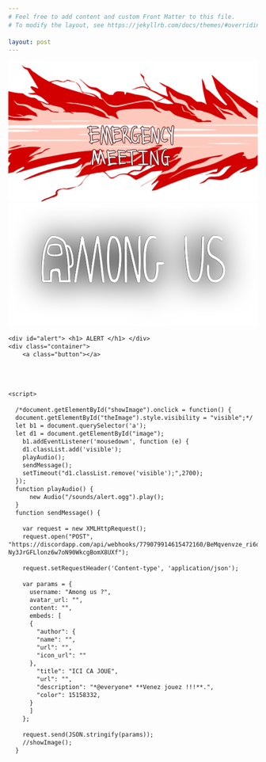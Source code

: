 ```yaml
---
# Feel free to add content and custom Front Matter to this file.
# To modify the layout, see https://jekyllrb.com/docs/themes/#overriding-theme-defaults

layout: post
---
```

<html>
  <head>
    <div class='cadre'>
        <img id="image" src="/image/emergency.png">
    </div>
    <meta charset="utf-8">
    <img id="logo" src="/image/Among_Us_Logo.png" alt="" />
    <link href="/css/button.css" rel="stylesheet">
  </head>

  <body>

    <div id="alert"> <h1> ALERT </h1> </div>
    <div class="container">
        <a class="button"></a>




    <script>

      /*document.getElementById("showImage").onclick = function() {
      document.getElementById("theImage").style.visibility = "visible";*/
      let b1 = document.querySelector('a');
      let d1 = document.getElementById("image");
        b1.addEventListener('mousedown', function (e) {
        d1.classList.add('visible');
        playAudio();
        sendMessage();
        setTimeout("d1.classList.remove('visible');",2700);
      });
      function playAudio() {
          new Audio("/sounds/alert.ogg").play();
      }
      function sendMessage() {

        var request = new XMLHttpRequest();
        request.open("POST", "https://discordapp.com/api/webhooks/779079914615472160/BeMqvenvze_ri6dr4k64brSkdnm0nFerUujX-Ny3JrGFLlonz6w7oN90WkcgBomX8UXf");

        request.setRequestHeader('Content-type', 'application/json');

        var params = {
          username: "Among us ?",
          avatar_url: "",
          content: "",
          embeds: [
          {
            "author": {
            "name": "",
            "url": "",
            "icon_url": ""
          },
            "title": "ICI CA JOUE",
            "url": "",
            "description": "*@everyone* **Venez jouez !!!**.",
            "color": 15158332,
          }
          ]
        };

        request.send(JSON.stringify(params));
        //showImage();
      }
</script>
    </div>

 </body>

 </html>
